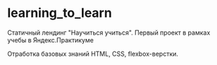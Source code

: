 # learning_to_learn

Статичный лендинг "Научиться учиться". Первый проект в рамках учебы в Яндекс.Практикуме

Отработка базовых знаний HTML, CSS, flexbox-верстки.
